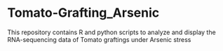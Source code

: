 # Tomato-Grafting_Arsenic
This repository contains R and python scripts to analyze and display the RNA-sequencing data of Tomato graftings under Arsenic stress


